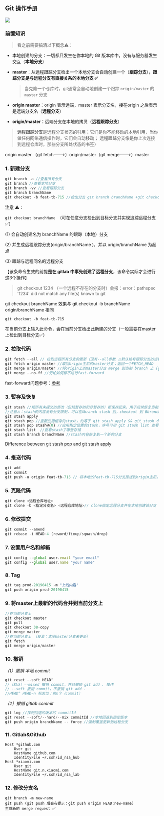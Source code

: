 ##  Git `操作手册`

<img src="https://github.com/NorthwesternDirector/myGitBook/blob/master/%E5%89%8D%E7%AB%AF%E5%AD%A6%E4%B9%A0/git/git.png?raw=true"/>

### 前置知识

> 看之前需要搞清以下概念⚠️：

* 本地创建的分支：一切都只发生在你本地的 Git 版本库中，没有与服务器发生交互（**本地分支**）

* **master**：从远程跟踪分支检出一个本地分支会自动创建一个（**跟踪分支**），**跟踪分支是与远程分支有直接关系的本地分支 ✅**

  > 当克隆一个仓库时，git通常会自动地创建一个跟踪 `origin/master` 的 `master` 分支

* **origin master**：origin 表示远端，master 表示分支名，接在origin 之后表示是远端分支名（**远程分支**）

* **origin/master**：远端分支在本地的拷贝（**远程跟踪分支**）

> **远程跟踪分支**是远程分支状态的引用；它们是你不能移动的本地引用，当你做任何网络通信操作时，它们会自动移动； 远程跟踪分支像是你上次连接到远程仓库时，那些分支所处状态的书签）

origin master （git fetch--->）origin/master（git merge--->）master

### 1. 新建分支

```js
git branch -a //查看所有分支
git branch //查看本地分支
git branch -vv //查看跟踪分支
git branch branchName
git checkout -b feat-tb-715 //检出分支 git branch branchName +git checkout branchName 
```

注意 ⚠️：

`git checkout branchName `（可在任意分支检出到目标分支并实现追踪远程分支✅）

(1) 会自动创建名为 branchName 的跟踪（本地）分支

(2) 并生成远程跟踪分支(origin/branchName )，并以 origin/branchName 为起点

(3) 跟踪与远程同名的远程分支

【该条命令生效的前提**是在 gitlab 中事先创建了远程分支**，该命令实际才会进行这3个操作】

> git checkout 1234 （一个远程不存在的分支时）会报：error：pathspec '1234' did not match any file(s) known to git

git checkout branchName 效果与 git checkout -b branchName origin/branchName 相同

`git checkout -b feat-tb-715 `

在当前分支上输入此命令，会在当前分支检出此新建的分支（一般需要在master上检出到目标分支✅）

### 2. 拉取代码

```js
git fetch --all // 拉取远程所有分支的更新（没有--all参数 ⚠️默认拉有跟踪分支的远程分支）
git fetch origin master //取回origin主机的master分支；返回一个FETCH_HEAD
git merge origin/master //将origin上的master分支 merge 到当前 branch 上 (git merge branchA branchB, branchB一般省略默认为当前branch,即 merge A B 指将 A merge到 B 上)
git merge --no-ff //无论如何都不进行fast-forward
```

fast-forward问题参考：[参考](https://qiita.com/vc7/items/6e06b0306c8a64a23263)

### 3. 暂存及恢复

```js
git stash //把所有未提交的修改（包括暂存的和非暂存的）都保存起来，用于后续恢复当前工作目录
//注意⚠️：stash的内容没有分支限制，可以在Abranch stash 后，checkout 到 Bbranch stash pop
git stash apply
git stash pop //重新应用缓存的stash，约等于 git stash apply && git stash drop
git stash pop stash@{0} //应用指定位置的stash，序号可用 git stash list 查看
git stash list  //查看stash了哪些存储
git stash branch branchName //stash内容恢复到一个新的分支
```

[Difference between git stash pop and git stash apply](https://stackoverflow.com/questions/15286075/difference-between-git-stash-pop-and-git-stash-apply)

### 4. 推送代码

```js
git add
git commit
git push -u origin feat-tb-715 // 将本地的feat-tb-715分支推送到origin主机，(-u) 同时指定 origin 为默认主机
```

### 5. 克隆代码

```js
git clone <远程仓库地址>
git clone -b <指定分支名> <远程仓库地址>// clone指定远程分支并在本地创建该分支
```

### 6. 修改提交

```js
git commit --amend
git rebase -i HEAD~4 (reword/fixup/squash/drop)
```

### 7. 设置用户名和邮箱

```js
git config --global user.email "your email"
git config --global user.name "your name"
```

### 8. Tag

```js
git tag prod-20190415 -m "上线内容"
git push origin prod-20190415
```

### 9. 将master上最新的代码合并到当前分支上

```js
//在当前分支上
git checkout master
git pull
git checkout 38-copy
git merge master
//在当前分支上 （良渝：本地master分支未更新）
git fetch
git merge origin/master
```

### 10. 撤销

*（1）撤销 本地 commit*

```js
git reset --soft HEAD^
//（默认）--mixed 撤销 commit，并且撤销 git add . 操作
// --soft 撤销 commit，不撤销 git add .
//HEAD^ HEAD~n 标志位：前n个（commit） 
```

*（2）撤销 gitlab commit*

```js
git log //找到回退的版本的 commitId
git reset --soft/--hard/--mix commitId //本地回退到指定版本
git push origin branchName -- force //强制覆盖更新到远程分支
```

### 11. Gitlab&Github

```
Host *github.com
    User git
    HostName github.com
    IdentityFile ~/.ssh/id_rsa_hub
Host *xiaomi.com
    User git
    HostName git.n.xiaomi.com
    IdentityFile ~/.ssh/id_rsa_lab
```

### 12. 修改分支名

```
git branch -m new-name
git push (git push 后会有提示：git push origin HEAD:new-name)
生成新的 merge request ✅
```

